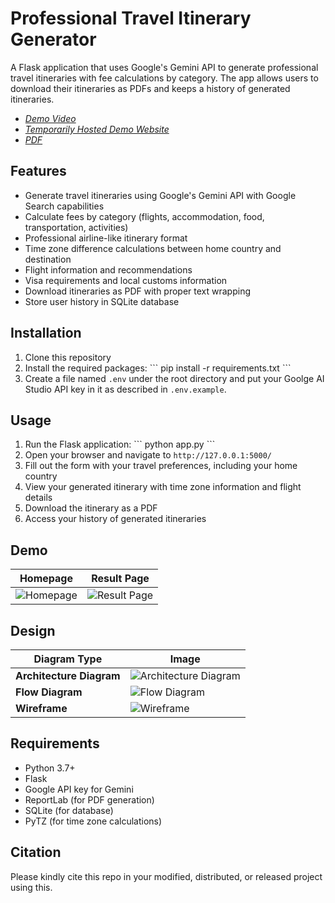# Professional Travel Itinerary Generator

A Flask application that uses Google's Gemini API to generate professional travel itineraries with fee calculations by category. The app allows users to download their itineraries as PDFs and keeps a history of generated itineraries.

- [*Demo Video*](https://youtu.be/8zmszxsehj4)
- [*Temporarily Hosted Demo Website*](https://travelplanner-dwsp.onrender.com/)
- [*PDF*](https://github.com/Louis-Li-dev/TravelPlanner/blob/main/solution_challenge_PDF.pdf)


## Features

- Generate travel itineraries using Google's Gemini API with Google Search capabilities
- Calculate fees by category (flights, accommodation, food, transportation, activities)
- Professional airline-like itinerary format
- Time zone difference calculations between home country and destination
- Flight information and recommendations
- Visa requirements and local customs information
- Download itineraries as PDF with proper text wrapping
- Store user history in SQLite database




## Installation

1. Clone this repository
2. Install the required packages:
   \`\`\`
   pip install -r requirements.txt
   \`\`\`
3. Create a file named `.env` under the root directory and put your Goolge AI Studio API key in it as described in `.env.example`. 

## Usage

1. Run the Flask application:
   \`\`\`
   python app.py
   \`\`\`
2. Open your browser and navigate to `http://127.0.0.1:5000/`
3. Fill out the form with your travel preferences, including your home country
4. View your generated itinerary with time zone information and flight details
5. Download the itinerary as a PDF
6. Access your history of generated itineraries
## Demo

| Homepage | Result Page |
|----------|-------------|
| ![Homepage](https://github.com/user-attachments/assets/59bfed26-facd-4a18-81cf-c39cea96bfed) | ![Result Page](https://github.com/user-attachments/assets/7eaac88c-860a-4339-a91c-8bf746baab41) |
## Design
| Diagram Type          | Image |
|-----------------------|-------|
| **Architecture Diagram** | ![Architecture Diagram](https://github.com/user-attachments/assets/2c00d2bf-9eb8-4276-acf0-e9fb2596c5a9) |
| **Flow Diagram**         | ![Flow Diagram](https://github.com/user-attachments/assets/16d37362-1e64-42ad-ba1f-11b1c7fcc6f2) |
| **Wireframe**            | ![Wireframe](https://github.com/user-attachments/assets/5a989329-5da8-427d-8ffe-cf4db07efcc9) |



## Requirements

- Python 3.7+
- Flask
- Google API key for Gemini
- ReportLab (for PDF generation)
- SQLite (for database)
- PyTZ (for time zone calculations)

## Citation
Please kindly cite this repo in your modified, distributed, or released project using this.
